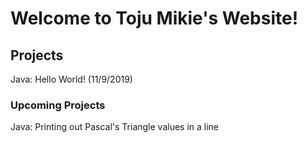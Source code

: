 # Welcome to Toju Mikie's Website!
## Projects
Java: Hello World! (11/9/2019)
### Upcoming Projects
Java: Printing out Pascal's Triangle values in a line
